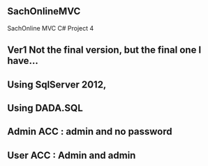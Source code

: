 ## SachOnlineMVC
 SachOnline MVC C# Project 4
 
## Ver1 Not the final version, but the final one I have...
## Using SqlServer 2012,
## Using DADA.SQL
## Admin ACC : admin and no password
## User ACC : Admin and admin 
